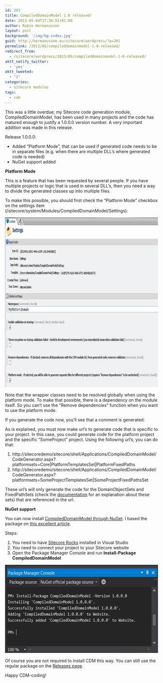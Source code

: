 ```yaml
---
id: 201
title: CompiledDomainModel 1.0 released!
date: 2013-05-04T17:34:51+01:00
author: Robin Hermanussen
layout: post
background: '/img/bg-index.jpg'
guid: http://hermanussen.eu/sitecore/wordpress/?p=201
permalink: /2013/05/compileddomainmodel-1-0-released/
redirect_from:
  - /sitecore/wordpress/2013/05/compileddomainmodel-1-0-released/
aktt_notify_twitter:
  - 'yes'
aktt_tweeted:
  - "1"
categories:
  - sitecore modules
tags:
  - cdm
---
```

This was a little overdue; my Sitecore code generation module, CompiledDomainModel, has been used in many projects and the code has matured enough to justify a 1.0.0.0 version number. A very important addition was made in this release.

Release 1.0.0.0:

  * Added &#8220;Platform Mode&#8221;, that can be used if generated code needs to be in separate files (e.g. when there are multiple DLL&#8217;s where generated code is needed)
  * NuGet support added

**Platform Mode**

This is a feature that has been requested by several people. If you have multiple projects or logic that is used in several DLL&#8217;s, then you need a way to divide the generated classes up into multiple files.

To make this possible, you should first check the &#8220;Platform Mode&#8221; checkbox on the settings item (/sitecore/system/Modules/CompiledDomainModel/Settings):

<img class="alignnone" title="CDM Platform Mode" src="/wp-content/static/cdm_platform_mode.png" alt="" width="958" height="558" /> 

Note that the wrapper classes need to be resolved globally when using the platform mode. To make that possible, there is a dependency on the module itself. So you can&#8217;t use the &#8220;Remove dependencies&#8221; function when you want to use the platform mode.

If you generate the code now, you&#8217;ll see that a comment is generated:  


As is explained, you must now make url&#8217;s to generate code that is specific to your project. In this case, you could generate code for the platform project and the specific &#8220;SomeProject&#8221; project. Using the following url&#8217;s, you can do that:

  1. http://sitecoredemo/sitecore/shell/Applications/CompiledDomainModel/CodeGenerator.aspx?platformsets=Core|PlatformTemplatesSet|PlatformFixedPaths
  2. http://sitecoredemo/sitecore/shell/Applications/CompiledDomainModel/CodeGenerator.aspx?platformsets=SomeProjectTemplatesSet|SomeProjectFixedPathsSet

These url&#8217;s will only generate the code for the DomainObjectSets and FixedPathSets (check the [documentation](/sitecore/CompiledDomainModel/Documentation/default.htm#chapter2 "CDM docs") for an explanation about these sets) that are referenced in the url.

**NuGet support**

You can now install <a title="NuGet CDM" href="https://nuget.org/packages/CompiledDomainModel">CompiledDomainModel through NuGet</a>. I based the package on <a title="Article about deploying Sitecore modules with NuGet" href="http://blog.velir.com/index.php/2012/12/04/create-and-deploy-sitecore-modules-with-nuget/">this excellent article</a>.

Steps:

  1. You need to have <a title="Sitecore Rocks" href="http://visualstudiogallery.msdn.microsoft.com/44a26c88-83a7-46f6-903c-5c59bcd3d35b">Sitecore Rocks</a> installed in Visual Studio
  2. You need to connect your project to your Sitecore website
  3. Open the Package Manager Console and run **Install-Package CompiledDomainModel**

<img class="alignnone" title="CDM NuGet installed" src="/wp-content/static/cdm_nuget_installation.png" alt="" width="574" height="290" /> 

Of course you are not required to install CDM this way. You can still use the regular package on the [Releases page](/sitecore/CompiledDomainModel/Releases/index.htm "Releases page").

Happy CDM-coding!